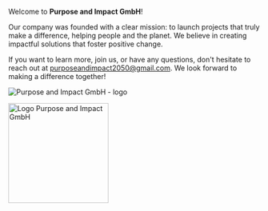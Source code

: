 <p>Welcome to <strong>Purpose and Impact GmbH</strong>! 
  
Our company was founded with a clear mission: to launch projects that truly make a difference, helping people and the planet. We believe in creating impactful solutions that foster positive change. 

If you want to learn more, join us, or have any questions, don't hesitate to reach out at <a href="mailto:purposeandimpact2050@gmail.com">purposeandimpact2050@gmail.com</a>. We look forward to making a difference together!</p>


![Purpose and Impact GmbH - logo](https://github.com/h1054454/Purpose-Impact/assets/34899624/03e918fe-d46c-474b-b5f1-0d8eaee5429e)


<img src="[your-image-url.jpg](https://github.com/h1054454/Purpose-Impact/assets/34899624/03e918fe-d46c-474b-b5f1-0d8eaee5429e)" alt="Logo Purpose and Impact GmbH" class="resize-image">

<style>
  .resize-image {
    width: 200px; /* Set the width as needed */
    height: auto; /* This keeps the aspect ratio intact */
  }
</style>
